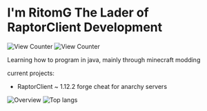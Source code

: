 # I'm RitomG The Lader of RaptorClient Development
<img src="https://komarev.com/ghpvc/?username=RitomG&style=flat-square" alt="View Counter"/>
<img src="https://komarev.com/ghpvc/?username=RaptorClientDevelopment&style=flat-square" alt="View Counter"/>

Learning how to program in java, mainly through minecraft modding

current projects:

- RaptorClient ~ 1.12.2 forge cheat for anarchy servers

![Overview](https://raw.githubusercontent.com/RitomG/github-stats/master/generated/overview.svg) ![Top langs](https://raw.githubusercontent.com/RitomG/github-stats/master/generated/languages.svg)

